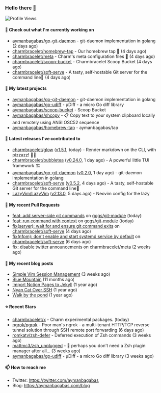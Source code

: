 ### Hello there 👋

![Profile Views](https://komarev.com/ghpvc/?username=aymanbagabas&label=PROFILE+VIEWS)

#### 👷 Check out what I'm currently working on

- [aymanbagabas/go-git-daemon](https://github.com/aymanbagabas/go-git-daemon) - git-daemon implementation in golang (2 days ago)
- [charmbracelet/homebrew-tap](https://github.com/charmbracelet/homebrew-tap) - Our homebrew tap 🍺 (4 days ago)
- [charmbracelet/meta](https://github.com/charmbracelet/meta) - Charm&#39;s meta configuration files 🫥 (4 days ago)
- [charmbracelet/scoop-bucket](https://github.com/charmbracelet/scoop-bucket) - Charmbracelet Scoop Bucket (4 days ago)
- [charmbracelet/soft-serve](https://github.com/charmbracelet/soft-serve) - A tasty, self-hostable Git server for the command line🍦 (4 days ago)

#### 🌱 My latest projects

- [aymanbagabas/go-git-daemon](https://github.com/aymanbagabas/go-git-daemon) - git-daemon implementation in golang
- [aymanbagabas/go-udiff](https://github.com/aymanbagabas/go-udiff) - µDiff - a micro Go diff library
- [aymanbagabas/scoop-bucket](https://github.com/aymanbagabas/scoop-bucket) - Scoop Bucket
- [aymanbagabas/shcopy](https://github.com/aymanbagabas/shcopy) - 📋 Copy text to your system clipboard locally and remotely using ANSI OSC52 sequence
- [aymanbagabas/homebrew-tap](https://github.com/aymanbagabas/homebrew-tap) - aymanbagabas/tap

#### 🔭 Latest releases I've contributed to

- [charmbracelet/glow](https://github.com/charmbracelet/glow) ([v1.5.1](https://github.com/charmbracelet/glow/releases/tag/v1.5.1), today) - Render markdown on the CLI, with pizzazz! 💅🏻
- [charmbracelet/bubbletea](https://github.com/charmbracelet/bubbletea) ([v0.24.0](https://github.com/charmbracelet/bubbletea/releases/tag/v0.24.0), 1 day ago) - A powerful little TUI framework 🏗
- [aymanbagabas/go-git-daemon](https://github.com/aymanbagabas/go-git-daemon) ([v0.2.0](https://github.com/aymanbagabas/go-git-daemon/releases/tag/v0.2.0), 1 day ago) - git-daemon implementation in golang
- [charmbracelet/soft-serve](https://github.com/charmbracelet/soft-serve) ([v0.5.2](https://github.com/charmbracelet/soft-serve/releases/tag/v0.5.2), 4 days ago) - A tasty, self-hostable Git server for the command line🍦
- [LazyVim/LazyVim](https://github.com/LazyVim/LazyVim) ([v2.13.0](https://github.com/LazyVim/LazyVim/releases/tag/v2.13.0), 5 days ago) - Neovim config for the lazy

#### 🔨 My recent Pull Requests

- [feat: add server-side git commands](https://github.com/gogs/git-module/pull/96) on [gogs/git-module](https://github.com/gogs/git-module) (today)
- [feat: run command with context](https://github.com/gogs/git-module/pull/95) on [gogs/git-module](https://github.com/gogs/git-module) (today)
- [fix(server): wait for and ensure git command exits](https://github.com/charmbracelet/soft-serve/pull/263) on [charmbracelet/soft-serve](https://github.com/charmbracelet/soft-serve) (4 days ago)
- [fix(nfpm): don&#39;t enable and start systemd service by default](https://github.com/charmbracelet/soft-serve/pull/258) on [charmbracelet/soft-serve](https://github.com/charmbracelet/soft-serve) (6 days ago)
- [fix: disable twitter announcements](https://github.com/charmbracelet/meta/pull/82) on [charmbracelet/meta](https://github.com/charmbracelet/meta) (2 weeks ago)

#### 📜 My recent blog posts

- [Simple Vim Session Management](https://aymanbagabas.com/blog/2023/04/13/simple-vim-session-management.html) (3 weeks ago)
- [Blue Mountain](https://aymanbagabas.com/blog/2022/06/02/blue-mountain.html) (11 months ago)
- [Import Notion Pages to Jekyll](https://aymanbagabas.com/blog/2022/03/29/import-notion-pages-to-jekyll.html) (1 year ago)
- [Nyan Cat Over SSH](https://aymanbagabas.com/blog/2022/03/25/nyan-cat-over-ssh.html) (1 year ago)
- [Walk by the pond](https://aymanbagabas.com/blog/2022/03/10/walk-by-the-pond.html) (1 year ago)

#### ⭐ Recent Stars

- [charmbracelet/x](https://github.com/charmbracelet/x) - Charm experimental packages. (today)
- [pgrok/pgrok](https://github.com/pgrok/pgrok) - Poor man&#39;s ngrok - a multi-tenant HTTP/TCP reverse tunnel solution through SSH remote port forwarding (6 days ago)
- [romkatv/zsh-defer](https://github.com/romkatv/zsh-defer) - Deferred execution of Zsh commands (3 weeks ago)
- [mattmc3/zsh_unplugged](https://github.com/mattmc3/zsh_unplugged) -  🤔 perhaps you don&#39;t need a Zsh plugin manager after all... (3 weeks ago)
- [aymanbagabas/go-udiff](https://github.com/aymanbagabas/go-udiff) - µDiff - a micro Go diff library (3 weeks ago)

#### 📫 How to reach me

- Twitter: https://twitter.com/aymanbagabas
- Blog: https://aymanbagabas.com/blog
